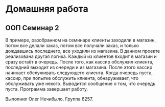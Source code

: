 # Домашняя работа
## ООП Семинар 2
В примере, разобранном на семинаре клиенты заходили в магазин, потом все делали заказ, 
потом все получали заказ, и только дождавшись последнего, все уходили из магазина. 
В данном проекте реализована другая логика. Каждый из клиентов входит в магазин и 
сразу встаёт в очередь. После того, как кассир обслужил клиента, последний выходит 
из очереди и из магазина. После этого кассир начинает обслуживать следующего клиента. 
Когда очередь пуста, кассир, при попытке обслужить клиента, обнаруживает, что обслуживать 
уже некого. Выводится сообщение о том, что очередь пуста. Программа завершает работу.

Выполнил Олег Нечибыло. Группа 6257.